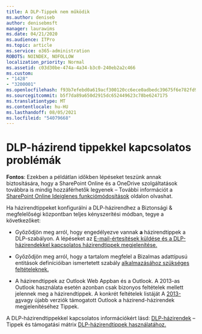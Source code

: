 ```yaml
---
title: A DLP-Tippek nem működik
ms.author: deniseb
author: denisebmsft
manager: laurawims
ms.date: 04/21/2020
ms.audience: ITPro
ms.topic: article
ms.service: o365-administration
ROBOTS: NOINDEX, NOFOLLOW
localization_priority: Normal
ms.assetid: c03d30be-474a-4a34-b3c0-240eb2a2c466
ms.custom:
- "1428"
- "3200001"
ms.openlocfilehash: f93b7efebd0a619acf300120cc6ece0adbedc39675f6e782fd982dc1f988edbd
ms.sourcegitcommit: b5f7da89a650d2915dc652449623c78be6247175
ms.translationtype: MT
ms.contentlocale: hu-HU
ms.lasthandoff: 08/05/2021
ms.locfileid: "54079668"
---
```

# <a name="dlp-policy-tip-issues"></a>DLP-házirend tippekkel kapcsolatos problémák

**Fontos**: Ezekben a példátlan időkben lépéseket teszünk annak biztosítására, hogy a SharePoint Online és a OneDrive szolgáltatások továbbra is mindig hozzáférhetők legyenek – További információt a [SharePoint Online Ideiglenes funkciómódosítások](https://aka.ms/ODSPAdjustments) oldalon olvashat.

Ha házirendtippeket konfigurálni a DLP-házirendhez a Biztonsági & megfelelőségi központban teljes kényszerítési módban, tegye a következőket:

- Győződjön meg arról, hogy engedélyezve vannak **a** házirendtippek a DLP-szabályon. A lépéseket az [E-mail-értesítések küldése és a DLP-házirendekkel kapcsolatos házirendtippek megjelenítése.](https://docs.microsoft.com/microsoft-365/compliance/use-notifications-and-policy-tips)

- Győződjön meg arról, hogy a tartalom megfelel a Bizalmas adattípusú entitások definícióiban ismertetett szabály [alkalmazásához szükséges feltételeknek.](https://docs.microsoft.com/microsoft-365/compliance/sensitive-information-type-entity-definitions)

- A házirendtippek az Outlook Web Appban és a Outlook. A 2013-as Outlook használata esetén azonban csak bizonyos feltételek mellett jelennek meg a házirendtippek. A konkrét feltételek listáját A [2013-as](https://docs.microsoft.com/microsoft-365/compliance/use-notifications-and-policy-tips)vagy újabb verziók támogatott Outlook a házirend-házirendek megjelenítéséhez Tippek.

A DLP-házirendtippekkel kapcsolatos információkért lásd: [DLP-házirendek](https://docs.microsoft.com/microsoft-365/compliance/dlp-policy-tips-reference?view=o365-worldwide#support-matrix-for-dlp-policy-tips-across-microsoft-apps) – Tippek és támogatási mátrix [DLP-házirendtippek használatához.](https://docs.microsoft.com/microsoft-365/compliance/dlp-policy-tips-reference?view=o365-worldwide#support-matrix-for-dlp-policy-tips-across-microsoft-apps)